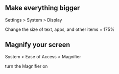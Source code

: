 ## Make everything bigger

Settings > System > Display

Change the size of text, apps, and other items = 175%

## Magnify your screen

System > Ease of Access > Magnifier

turn the Magnifier on

